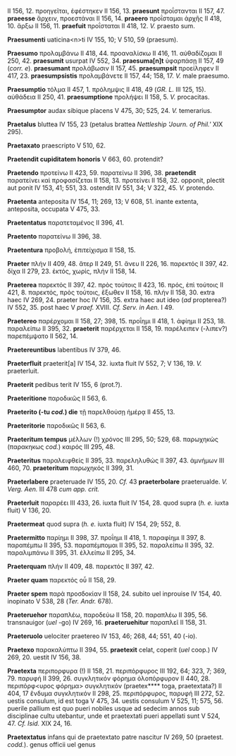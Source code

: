 II 156, 12. προηγεῖται, ἐφέστηκεν II 156, 13. **praesunt** προΐστανται
II 157, 47. **praeesse** ἄρχειν, προεστάναι II 156, 14. **praeero**
προΐσταμαι ἀρχῆς II 418, 10. ἄρξω II 156, 11. **praefuit** προΐσταται II
418, 12. *V.* praesto sum.

**Praesumenti** uaticina\<n\>ti IV 155, 10; V 510, 59 (praesum).

**Praesumo** προλαμβάνω II 418, 44. προαναλίσκω II 416, 11. αὐθαδίζομαι
II 250, 42. **praesumit** usurpat IV 552, 34. **praesuma\[n\]t**
ὑφαρπάσῃ II 157, 49 (*corr. e*). **praesumant** προλάβωσιν II 157, 45.
**praesumpsit** προείληφεν II 417, 23. **praesumpsistis** προλαμβάνετε
II 157, 44; 158, 17. *V.* male praesumo.

**Praesumptio** τόλμα II 457, 1. πρόλημψις II 418, 49 (*GR. L.* III 125,
15). αὐθάδεια II 250, 41. **praesumptione** προλήψει II 158, 5. *V.*
procacitas.

**Praesumptor** audax sibique placens V 475, 30; 525, 24. *V.*
temerarius.

**Praetalus** bluttea IV 155, 23 (petalus brattea *Nettleship 'Journ. of
Phil.'* XIX 295).

**Praetaxato** praescripto V 510, 62.

**Praetendit cupiditatem honoris** V 663, 60. protendit?

**Praetendo** προτείνω II 423, 59. παρατείνω II 396, 38. **praetendit**
παρατείνει καὶ προφασίζεται II 158, 13. προτείνει II 158, 32. opponit,
plectit aut ponit IV 153, 41; 551, 33. ostendit IV 551, 34; V 322, 45.
*V.* protendo.

**Praetenta** anteposita IV 154, 11; 269, 13; V 608, 51. inante extenta,
anteposita, occupata V 475, 33.

**Praetentatus** παρατεταμένος II 396, 41.

**Praetento** παρατείνω II 396, 38.

**Praetentura** προβολή, ἐπιτείχισμα II 158, 15.

**Praeter** πλήν II 409, 48. ἄτερ II 249, 51. ἄνευ II 226, 16. παρεκτός
II 397, 42. δίχα II 279, 23. ἐκτός, χωρίς, πλήν II 158, 14.

**Praeterea** παρεκτός II 397, 42. πρὸς τούτοις II 423, 16. πρός, ἐπὶ
τούτοις II 421, 8. παρεκτός, πρὸς τούτοις, ἔξωθεν II 158, 16. πλήν II
158, 30. extra haec IV 269, 24. praeter hoc IV 156, 35. extra haec aut
ideo (*ad* propterea?) IV 552, 35. post haec V *praef.* XVIII. *Cf.
Serv. in Aen.* I 49.

**Praetereo** παρέρχομαι II 158, 27; 398, 15. προΐημι II 418, 1. ἀφίημι
II 253, 18. παραλείπω II 395, 32. **praeterit** παρέρχεται II 158, 19.
παρέλειπεν (-λιπεν?) παρεπέμψατο II 562, 14.

**Praetereuntibus** labentibus IV 379, 46.

**Praeterfluit** praeterit\[a\] IV 154, 32. iuxta fluit IV 552, 7; V
136, 19. *V.* praeterluit.

**Praeterit** pedibus terit IV 155, 6 (prot.?).

**Praeteritione** παροδικῶς II 563, 6.

**Praeterito (-tu *cod.*) die** τῇ παρελθούσῃ ἡμέρᾳ II 455, 13.

**Praeteritorie** παροδικῶς II 563, 6.

**Praeteritum tempus** μέλλων (!) χρόνος III 295, 50; 529, 68. παρωχηκὼς
(παρακηκως *cod.*) καιρός III 295, 48.

**Praeteritus** παραλειφθείς II 395, 33. παρεληλυθώς II 397, 43. ἀμνήμων
III 460, 70. **praeteritum** παρωχηκός II 399, 31.

**Praeterlabere** praeteruade IV 155, 20. *Cf.* 43 **praeterbolare**
praeterualde. *V. Verg. Aen.* III 478 *cum app. crit.*

**Praeterluit** παραρέει III 433, 26. iuxta fluit IV 154, 28. quod supra
(*h. e.* iuxta fluit) V 136, 20.

**Praetermeat** quod supra (*h. e.* iuxta fluit) IV 154, 29; 552, 8.

**Praetermitto** παρίημι II 398, 37. προΐημι II 418, 1. παραφίημι II
397, 8. παραπέμπω II 395, 53. παραπέμπομαι II 395, 52. παραλείπω II 395,
32. παραλιμπάνω II 395, 31. ἐλλείπω II 295, 34.

**Praeterquam** πλήν II 409, 48. παρεκτός II 397, 42.

**Praeter quam** παρεκτός οὗ II 158, 29.

**Praeter spem** παρὰ προσδοκίαν II 158, 24. subito uel inprouise IV
154, 40. inopinato V 538, 28 (*Ter. Andr.* 678).

**Praeteruehor** παραπλέω, παροδεύω II 158, 20. παραπλέω II 395, 56.
transnauigor (*uel* -go) IV 269, 16. **praeteruehitur** παραπλεῖ II 158,
31.

**Praeteruolo** uelociter praetereo IV 153, 46; 268, 44; 551, 40 (-io).

**Praetexo** παρακαλύπτω II 394, 55. **praetexit** celat, coperit (*uel*
coop.) IV 269, 20. uestit IV 156, 38.

**Praetexta** περιπορφυρα (!) II 158, 21. περιπόρφυρος III 192, 64; 323,
7; 369, 79. παρυφή II 399, 26. συγκλητικόν φόρημα ὁλοπόρφυρον II 440,
28. περιπόρφ\<υρος φόρημα\> συγκλητικόν (praetex\*\*\*\* toga,
praetextata?) II 404, 17 ἔνδυμα συγκλητικόν II 298, 25. περιπόρφυρος,
παρυφή III 272, 52. uestis consulum, id est toga V 475, 34. uestis
consulum V 525, 11; 575, 56. puerile pallium est quo pueri nobiles usque
ad sedecim annos sub disciplinae cultu utebantur, unde et praetextati
pueri appellati sunt V 524, 47. *Cf. Isid.* XIX 24, 16.

**Praetextatus** infans qui de praetextato patre nascitur IV 269, 50
(praetest. *codd.*). genus officii uel genus
